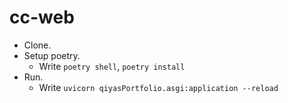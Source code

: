 # cc-web

- Clone.
- Setup poetry.
  - Write ```poetry shell```, ```poetry install```
- Run.
  - Write ```uvicorn qiyasPortfolio.asgi:application --reload```
